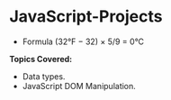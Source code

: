 # JavaScript-Projects
 - Formula (32°F − 32) × 5/9 = 0°C

**Topics Covered:**
 - Data types.
 - JavaScript DOM Manipulation.
